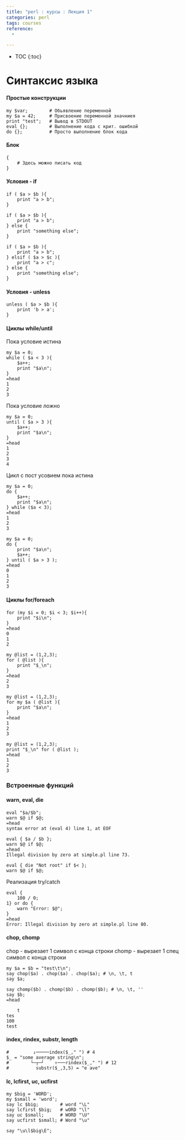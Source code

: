 ```yaml
---
title: "perl : курсы : Лекция 1"
categories: perl
tags: courses 
reference:
  -

---
```


* TOC 
{:toc}

# Синтаксис языка
#### Простые конструкции

<pre><code class="perl">my $var;        # Обьявление переменной
my $a = 42;     # Присвоение переменной значниея
print "test";   # Вывод в STDOUT
eval {};        # Выполнение кода с крит. ошибкой
do {};          # Просто выполнение блок кода
</code></pre>

#### Блок
<pre><code class="perl">{
    # Здесь можно писать код
}
</code></pre>

#### Условия - if

<pre><code class="perl">if ( $a > $b ){
    print "a > b";
}
</code></pre>

<pre><code class="perl">if ( $a > $b ){
    print "a > b";
} else {
    print "something else";
}
</code></pre>

<pre><code class="perl">if ( $a > $b ){
    print "a > b";
} elsif ( $a > $c ){
    print "a > c";
} else {
    print "something else";
}
</code></pre>

#### Условия - unless

<pre><code class="perl">unless ( $a > $b ){
    print 'b > a';
}
</code></pre>

#### Циклы while/until

Пока условие истина
<pre><code class="perl">my $a = 0;
while ( $a < 3 ){
    $a++;
    print "$a\n";
}
=head
1
2
3
</code></pre>

Пока условие ложно
<pre><code class="perl">my $a = 0;
until ( $a > 3 ){
    $a++;
    print "$a\n";
}
=head
1
2
3
4
</code></pre>

Цикл с пост усовием пока истина
<pre><code class="perl">my $a = 0;
do {
    $a++;
    print "$a\n";
} while ($a < 3);
=head
1
2
3
</code></pre>

<pre><code class="perl">my $a = 0;
do {
    print "$a\n";
    $a++;
} until ( $a > 3 );
=head
0
1
2
3
</code></pre>

#### Циклы for/foreach

<pre><code class="perl">for (my $i = 0; $i < 3; $i++){
    print "$i\n";
}
=head
0
1
2
</code></pre>

<pre><code class="perl">my @list = (1,2,3);
for ( @list ){
    print "$_\n";
}
=head
2
3
</code></pre>

<pre><code class="perl">my @list = (1,2,3);
for my $a ( @list ){
    print "$a\n";
}
=head
1
2
3
</code></pre>

<pre><code class="perl">my @list = (1,2,3);
print "$_\n" for ( @list );
=head
1
2
3
</code></pre>

### Встроенные функций

#### warn, eval, die

<pre><code class="perl">eval "$a/$b";
warn $@ if $@;
=head
syntax error at (eval 4) line 1, at EOF
</code></pre>

<pre><code class="perl">eval { $a / $b };
warn $@ if $@;
=head
Illegal division by zero at simple.pl line 73.
</code></pre>

<pre><code class="perl">eval { die "Not root" if $< };
warn $@ if $@;
</code></pre>

Реализация try/catch

<pre><code class="perl">eval {
    100 / 0;
1} or do {
    warn "Error: $@";
}
=head
Error: Illegal division by zero at simple.pl line 80.
</code></pre>

#### chop, chomp

chop - вырезает 1 символ с конца строки
chomp - вырезает 1 спец символ с конца строки

<pre><code class="perl">my $a = $b = "test\t\n";
say chop($a) . chop($a) . chop($a); # \n, \t, t
say $a;

say chomp($b) . chomp($b) . chomp($b); # \n, \t, ''
say $b;
=head

    t
tes
100
test    
</code></pre>

#### index, rindex, substr, length

<pre><code class="perl">#         ↓─────index($_," ") # 4
$_ = "some average string\n";
#        └─┬─┘    ↑───rindex($_," ") # 12
#          substr($_,3,5) = "e ave"
</code></pre>

#### lc, lcfirst, uc, ucfirst

<pre><code class="shell">my $big = 'WORD';
my $small = 'word';
say lc $big;        # word "\L"
say lcfirst $big;   # wORD "\l"
say uc $small;      # WORD "\U"
say ucfirst $small; # Word "\u"

say "\u\l$big\E";
</code></pre>